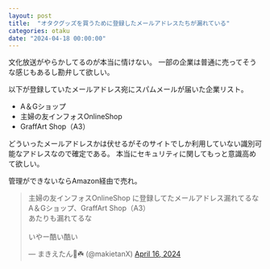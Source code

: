 ```yaml
---
layout: post
title:  "オタクグッズを買うために登録したメールアドレスたちが漏れている"
categories: otaku
date: "2024-04-18 00:00:00"
---
```


文化放送がやらかしてるのが本当に情けない。
一部の企業は普通に売ってそうな感じもあるし勘弁して欲しい。

以下が登録していたメールアドレス宛にスパムメールが届いた企業リスト。

- A＆Gショップ
- 主婦の友インフォスOnlineShop
- GraffArt Shop（A3）

どういったメールアドレスかは伏せるがそのサイトでしか利用していない識別可能なアドレスなので確定である。
本当にセキュリティに関してもっと意識高めて欲しい。

管理ができないならAmazon経由で売れ。

<blockquote class="twitter-tweet"><p lang="ja" dir="ltr">主婦の友インフォスOnlineShop に登録してたメールアドレス漏れてるな<br>A＆Gショップ、GraffArt Shop（A3）<br>あたりも漏れてるな<br><br>いやー酷い酷い</p>&mdash; まきえたん🥦☘️ (@makietanX) <a href="https://twitter.com/makietanX/status/1780251323407220738?ref_src=twsrc%5Etfw">April 16, 2024</a></blockquote> <script async src="https://platform.twitter.com/widgets.js" charset="utf-8"></script>

